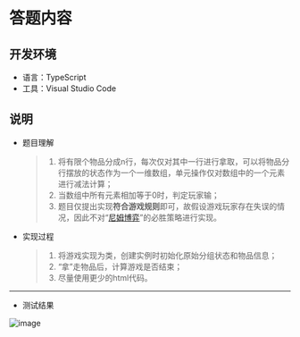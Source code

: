 # 答题内容
## 开发环境
* 语言：TypeScript
* 工具：Visual Studio Code
## 说明
* 题目理解
  > 1. 将有限个物品分成n行，每次仅对其中一行进行拿取，可以将物品分行摆放的状态作为一个一维数组，单元操作仅对数组中的一个元素进行减法计算；
  > 2. 当数组中所有元素相加等于0时，判定玩家输；
  > 3. 题目仅提出实现**符合游戏规则**即可，故假设游戏玩家存在失误的情况，因此不对“[尼姆博弈](https://baike.baidu.com/item/%E5%B0%BC%E5%A7%86%E5%8D%9A%E5%BC%88/58986985)”的必胜策略进行实现。

* 实现过程
  > 1. 将游戏实现为类，创建实例时初始化原始分组状态和物品信息；
  > 2. “拿”走物品后，计算游戏是否结束；
  > 3. 尽量使用更少的html代码。
***
* 测试结果  

![image](https://user-images.githubusercontent.com/10006400/164177295-46d7ed40-8cd4-45bb-b5c0-1694de1312cb.png)

